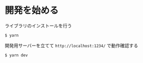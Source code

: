 # 開発を始める

ライブラリのインストールを行う

```
$ yarn
```

開発用サーバーを立てて `http://localhost:1234/` で動作確認する

```
$ yarn dev
```
